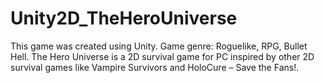 # Unity2D_TheHeroUniverse
This game was created using Unity.
Game genre: Roguelike, RPG, Bullet Hell.
The Hero Universe is a 2D survival game for PC inspired by other 2D survival games like Vampire Survivors and HoloCure – Save the Fans!.
